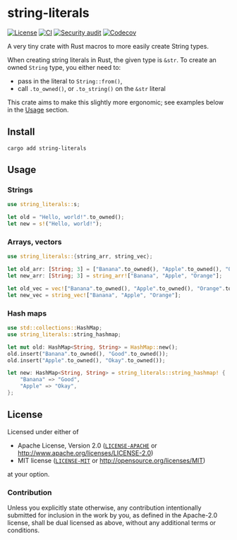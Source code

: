 # string-literals

[![License](https://img.shields.io/badge/License-MIT%20%26%20Apache%202.0-blue?style=flat-square)](#license)
[![CI](https://img.shields.io/github/deployments/neoncitylights/string-literals/github-pages?label=deploy&style=flat-square)](https://github.com/neoncitylights/string-literals/actions/workflows/main.yml)
[![Security audit](https://img.shields.io/github/actions/workflow/status/neoncitylights/string-literals/.github/workflows/main.yml?style=flat-square)](https://github.com/neoncitylights/string-literals/actions/workflows/security-audit.yml)
[![Codecov](https://img.shields.io/codecov/c/github/neoncitylights/string-literals?style=flat-square&logo=codecov&logoColor=%23fff)](https://codecov.io/gh/neoncitylights/string-literals)

A very tiny crate with Rust macros to more easily create String types.

When creating string literals in Rust, the given type is `&str`. To create an owned `String` type,
you either need to:

- pass in the literal to `String::from()`,
- call `.to_owned()`, or `.to_string()` on the `&str` literal

This crate aims to make this slightly more ergonomic; see examples below in the [Usage](#Usage) section.

## Install

```shell
cargo add string-literals
```

## Usage

### Strings

```rust
use string_literals::s;

let old = "Hello, world!".to_owned();
let new = s!("Hello, world!");
```

### Arrays, vectors

```rust
use string_literals::{string_arr, string_vec};

let old_arr: [String; 3] = ["Banana".to_owned(), "Apple".to_owned(), "Orange".to_owned()];
let new_arr: [String; 3] = string_arr!["Banana", "Apple", "Orange"];

let old_vec = vec!["Banana".to_owned(), "Apple".to_owned(), "Orange".to_owned()];
let new_vec = string_vec!["Banana", "Apple", "Orange"];
```

### Hash maps

```rust
use std::collections::HashMap;
use string_literals::string_hashmap;

let mut old: HashMap<String, String> = HashMap::new();
old.insert("Banana".to_owned(), "Good".to_owned());
old.insert("Apple".to_owned(), "Okay".to_owned());

let new: HashMap<String, String> = string_literals::string_hashmap! {
    "Banana" => "Good",
    "Apple" => "Okay",
};
```

## License

Licensed under either of

- Apache License, Version 2.0 ([`LICENSE-APACHE`](LICENSE-APACHE) or <http://www.apache.org/licenses/LICENSE-2.0>)
- MIT license ([`LICENSE-MIT`](LICENSE-MIT) or <http://opensource.org/licenses/MIT>)

at your option.

### Contribution

Unless you explicitly state otherwise, any contribution intentionally submitted for inclusion in the work by you, as defined in the Apache-2.0 license, shall be dual licensed as above, without any additional terms or conditions.
